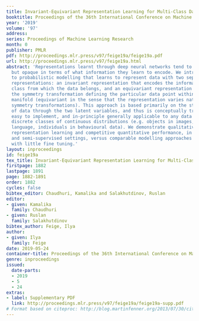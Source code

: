 ```yaml
---
title: Invariant-Equivariant Representation Learning for Multi-Class Data
booktitle: Proceedings of the 36th International Conference on Machine Learning
year: '2019'
volume: '97'
address: 
series: Proceedings of Machine Learning Research
month: 0
publisher: PMLR
pdf: http://proceedings.mlr.press/v97/feige19a/feige19a.pdf
url: http://proceedings.mlr.press/v97/feige19a.html
abstract: 'Representations learnt through deep neural networks tend to be highly informative,
  but opaque in terms of what information they learn to encode. We introduce an approach
  to probabilistic modelling that learns to represent data with two separate deep
  representations: an invariant representation that encodes the information of the
  class from which the data belongs, and an equivariant representation that encodes
  the symmetry transformation defining the particular data point within the class
  manifold (equivariant in the sense that the representation varies naturally with
  symmetry transformations). This approach is based primarily on the strategic routing
  of data through the two latent variables, and thus is conceptually transparent,
  easy to implement, and in-principle generally applicable to any data comprised of
  discrete classes of continuous distributions (e.g. objects in images, topics in
  language, individuals in behavioural data). We demonstrate qualitatively compelling
  representation learning and competitive quantitative performance, in both supervised
  and semi-supervised settings, versus comparable modelling approaches in the literature
  with little fine tuning.'
layout: inproceedings
id: feige19a
tex_title: Invariant-Equivariant Representation Learning for Multi-Class Data
firstpage: 1882
lastpage: 1891
page: 1882-1891
order: 1882
cycles: false
bibtex_editor: Chaudhuri, Kamalika and Salakhutdinov, Ruslan
editor:
- given: Kamalika
  family: Chaudhuri
- given: Ruslan
  family: Salakhutdinov
bibtex_author: Feige, Ilya
author:
- given: Ilya
  family: Feige
date: 2019-05-24
container-title: Proceedings of the 36th International Conference on Machine Learning
genre: inproceedings
issued:
  date-parts:
  - 2019
  - 5
  - 24
extras:
- label: Supplementary PDF
  link: http://proceedings.mlr.press/v97/feige19a/feige19a-supp.pdf
# Format based on citeproc: http://blog.martinfenner.org/2013/07/30/citeproc-yaml-for-bibliographies/
---
```

